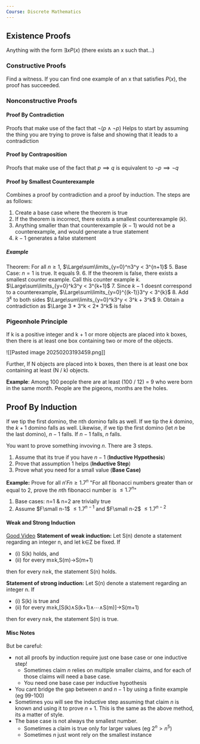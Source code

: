 ```yaml
---
Course: Discrete Mathematics
---
```

## Existence Proofs
Anything with the form $\exists x P(x)$
(there exists an x such that...)
### Constructive Proofs
Find a witness. If you can find one example of an x that satisfies $P(x)$, the proof has succeeded.

### Nonconstructive Proofs

#### Proof By Contradiction
Proofs that make use of the fact that $\lnot (p \land \lnot p)$
Helps to start by assuming the thing you are trying to prove is false and showing that it leads to a contradiction


#### Proof by Contraposition
Proofs that make use of the fact that $p \implies q$ is equivalent to $\lnot p \implies \lnot q$

#### Proof by Smallest Counterexample
Combines a proof by contradiction and a proof by induction.
The steps are as follows:
1. Create a base case where the theorem is true
2. If the theorem is incorrect, there exists a smallest counterexample ($k$).
3. Anything smaller than that counterexample ($k-1$) would not be a counterexample, and would generate a true statement
4. $k-1$ generates a false statement

##### Example
Theorem: For all $n\geqslant 1$, $\Large\sum\limits_{y=0}^n3^y < 3^{n+1}$
5. Base Case: $n=1$ is true. It equals 9.
6. If the theorem is false, there exists a smallest counter example. Call this counter example $k$. $\Large\sum\limits_{y=0}^k3^y < 3^{k+1}$
7. Since $k-1$ doesnt correspond to a counterexample, $\Large\sum\limits_{y=0}^{(k-1)}3^y < 3^{k}$
8. Add $3^k$ to both sides $\Large\sum\limits_{y=0}^k3^y < 3^k + 3^k$
9. Obtain a contradiction as $\Large 3 * 3^k < 2* 3^k$ is false

### Pigeonhole Principle
If k is a positive integer and k + 1 or more objects are placed into k boxes, then there is at least one box containing two or more of the objects.

![[Pasted image 20250203193459.png]]

Further, If N objects are placed into k boxes, then there is at least one box containing at least (N / k) objects.

**Example**: Among 100 people there are at least (100 / 12) = 9 who were born in the same month.
People are the pigeons, months are the holes.

## Proof By Induction

If we tip the first domino, the nth domino falls as well.
If we tip the $k$ domino, the $k+1$ domino falls as well.
Likewise, if we tip the first domino (let $n$ be the last domino), $n-1$ falls. If $n-1$ falls, $n$ falls.

You want to prove something invoving $n$. There are 3 steps.
1. Assume that its true if you have $n-1$ (**Inductive Hypothesis**)
2. Prove that assumption 1 helps (**Inductive Step**)
3. Prove what you need for a small value (**Base Case)**

**Example:** Prove for all $n'  Fn \geq 1.7^n$
"For all fibonacci numbers greater than or equal to 2, prove the $n$th fibonacci number is $\leq 1.7^n$" 
1. Base cases: n=1 & n=2 are trivially true
2. Assume $F\small n-1$ $\leq 1.7^{n-1}$ and  $F\small n-2$ $\leq 1.7^{n-2}$

#### Weak and Strong Induction
[Good Video](https://www.youtube.com/watch?v=Ixtq64cUEHI)
**Statement of weak induction:** 
Let S(n) denote a statement regarding an integer n, and let k∈Z be fixed. 
If
- (i) S(k) holds, and
- (ii) for every m≥k,S(m)→S(m+1)

then for every n≥k, the statement S(n) holds.

**Statement of strong induction:** 
Let S(n) denote a statement regarding an integer n.
If
- (i) S(k) is true and
- (ii) for every m≥k,\[S(k)∧S(k+1)∧⋯∧S(m)]→S(m+1)

then for every n≥k, the statement S(n) is true.

#### Misc Notes
But be careful:
- not all proofs by induction require just one base case or one inductive step!
	- Sometimes claim $n$ relies on multiple smaller claims, and for each of those claims will need a base case.
	- You need one base case per inductive hypothesis
- You cant bridge the gap between $n$ and $n-1$  by using a finite example (eg 99-100)
- Sometimes you will see the inductive step assuming that claim $n$ is known and using it to prove $n+1$. This is the same as the above method, its a matter of style. 
- The base case is not always the smallest number.
	- Sometimes a claim is true only for larger values (eg $2^n > n^5$)
	- Sometimes $n$ just wont rely on the smallest instance